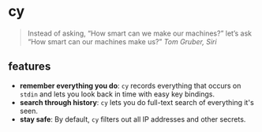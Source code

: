 # cy

> Instead of asking, “How smart can we make our machines?” let’s ask “How smart can our machines make us?” _Tom Gruber, Siri_

## features

* **remember everything you do**: `cy` records everything that occurs on
  `stdin` and lets you look back in time with easy key bindings.
* **search through history**: `cy` lets you do full-text 
  search of everything it's seen.
* **stay safe**: By default, `cy` filters out all IP addresses and other secrets.

